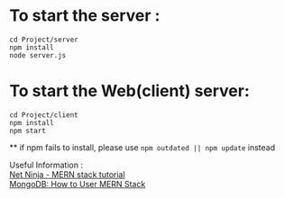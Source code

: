 # To start the server :
```
cd Project/server
npm install 
node server.js
```
# To start the Web(client) server:
```
cd Project/client
npm install
npm start
```

** if npm fails to install, please use ```npm outdated || npm update``` instead


Useful Information : <br>
[Net Ninja - MERN stack tutorial](https://www.youtube.com/playlist?list=PL4cUxeGkcC9iJ_KkrkBZWZRHVwnzLIoUE)<BR>
[MongoDB: How to User MERN Stack](https://www.mongodb.com/languages/mern-stack-tutorial)


